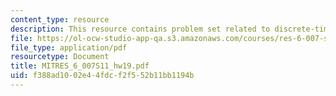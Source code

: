 ```yaml
---
content_type: resource
description: This resource contains problem set related to discrete-time sampling.
file: https://ol-ocw-studio-app-qa.s3.amazonaws.com/courses/res-6-007-signals-and-systems-spring-2011/f388ad1002e44fdcf2f552b11bb1194b_MITRES_6_007S11_hw19.pdf
file_type: application/pdf
resourcetype: Document
title: MITRES_6_007S11_hw19.pdf
uid: f388ad10-02e4-4fdc-f2f5-52b11bb1194b
---
```

